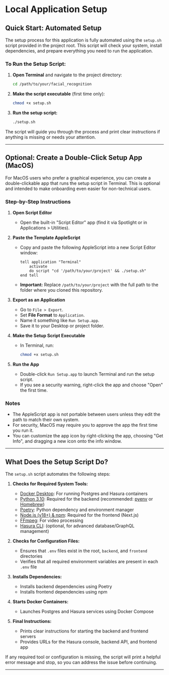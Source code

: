 # Local Application Setup

## Quick Start: Automated Setup

The setup process for this application is fully automated using the `setup.sh` script provided in the project root. This script will check your system, install dependencies, and prepare everything you need to run the application.

### To Run the Setup Script:

1. **Open Terminal** and navigate to the project directory:
   ```bash
   cd /path/to/your/facial_recognition
   ```
2. **Make the script executable** (first time only):
   ```bash
   chmod +x setup.sh
   ```
3. **Run the setup script:**
   ```bash
   ./setup.sh
   ```

The script will guide you through the process and print clear instructions if anything is missing or needs your attention.

---

## Optional: Create a Double-Click Setup App (MacOS)

For MacOS users who prefer a graphical experience, you can create a double-clickable app that runs the setup script in Terminal. This is optional and intended to make onboarding even easier for non-technical users.

### Step-by-Step Instructions

1. **Open Script Editor**
   - Open the built-in "Script Editor" app (find it via Spotlight or in Applications > Utilities).

2. **Paste the Template AppleScript**
   - Copy and paste the following AppleScript into a new Script Editor window:

     ```applescript
     tell application "Terminal"
         activate
         do script "cd '/path/to/your/project' && ./setup.sh"
     end tell
     ```
   - **Important:** Replace `/path/to/your/project` with the full path to the folder where you cloned this repository.

3. **Export as an Application**
   - Go to `File > Export`.
   - Set **File Format** to `Application`.
   - Name it something like `Run Setup.app`.
   - Save it to your Desktop or project folder.

4. **Make the Setup Script Executable**
   - In Terminal, run:
     ```bash
     chmod +x setup.sh
     ```

5. **Run the App**
   - Double-click `Run Setup.app` to launch Terminal and run the setup script.
   - If you see a security warning, right-click the app and choose "Open" the first time.

### Notes
- The AppleScript app is not portable between users unless they edit the path to match their own system.
- For security, MacOS may require you to approve the app the first time you run it.
- You can customize the app icon by right-clicking the app, choosing "Get Info", and dragging a new icon onto the info window.

---

## What Does the Setup Script Do?

The `setup.sh` script automates the following steps:

1. **Checks for Required System Tools:**
   - [Docker Desktop](https://www.docker.com/products/docker-desktop/): For running Postgres and Hasura containers
   - [Python 3.10](https://www.python.org/downloads/): Required for the backend (recommended: [pyenv](https://github.com/pyenv/pyenv) or [Homebrew](https://brew.sh/))
   - [Poetry](https://python-poetry.org/docs/#installation): Python dependency and environment manager
   - [Node.js (v18+) & npm](https://nodejs.org/): Required for the frontend (Next.js)
   - [FFmpeg](https://ffmpeg.org/): For video processing
   - [Hasura CLI](https://hasura.io/docs/latest/hasura-cli/install-hasura-cli/): (optional, for advanced database/GraphQL management)

2. **Checks for Configuration Files:**
   - Ensures that `.env` files exist in the root, `backend`, and `frontend` directories
   - Verifies that all required environment variables are present in each `.env` file

3. **Installs Dependencies:**
   - Installs backend dependencies using Poetry
   - Installs frontend dependencies using npm

4. **Starts Docker Containers:**
   - Launches Postgres and Hasura services using Docker Compose

5. **Final Instructions:**
   - Prints clear instructions for starting the backend and frontend servers
   - Provides URLs for the Hasura console, backend API, and frontend app

If any required tool or configuration is missing, the script will print a helpful error message and stop, so you can address the issue before continuing.

---


